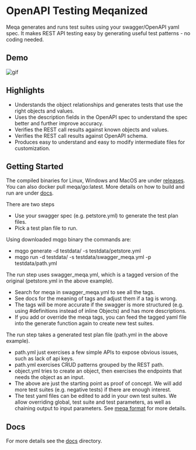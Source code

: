 # OpenAPI Testing Meqanized

Meqa generates and runs test suites using your swagger/OpenAPI yaml spec. It makes REST API testing easy by generating useful test patterns - no coding needed.

## Demo

![gif](https://i.imgur.com/prWsMEi.gif)

## Highlights

* Understands the object relationships and generates tests that use the right objects and values.
* Uses the description fields in the OpenAPI spec to understand the spec better and further improve accuracy. 
* Verifies the REST call results against known objects and values.
* Verifies the REST call results against OpenAPI schema.
* Produces easy to understand and easy to modify intermediate files for customization.

## Getting Started

The compiled binaries for Linux, Windows and MacOS are under [releases](releases). You can also docker pull meqa/go:latest. More details on how to build and run are under [docs](docs).

There are two steps
* Use your swagger spec (e.g. petstore.yml) to generate the test plan files.
* Pick a test plan file to run.

Using downloaded mqgo binary the commands are:
* mqgo generate -d testdata/ -s testdata/petstore.yml
* mqgo run -d testdata/ -s testdata/swagger_meqa.yml -p testdata/path.yml

The run step uses swagger_meqa.yml, which is a tagged version of the original (petstore.yml in the above example).
* Search for meqa in swagger_meqa.yml to see all the tags.
* See docs for the meaning of tags and adjust them if a tag is wrong.
* The tags will be more accurate if the swagger is more structured (e.g. using #definitions instead of inline Objects) and has more descriptions.
* If you add or override the meqa tags, you can feed the tagged yaml file into the generate function again to create new test suites.

The run step takes a generated test plan file (path.yml in the above example).
* path.yml just exercises a few simple APIs to expose obvious issues, such as lack of api keys.
* path.yml exercises CRUD patterns grouped by the REST path.
* object.yml tries to create an object, then exercises the endpoints that needs the object as an input.
* The above are just the starting point as proof of concept. We will add more test suites (e.g. negative tests) if there are enough interest.
* The test yaml files can be edited to add in your own test suites. We allow overriding global, test suite and test parameters, as well as chaining output to input parameters. See [meqa format](docs/format.md) for more details.

## Docs

For more details see the [docs](docs) directory.